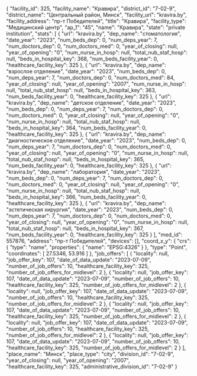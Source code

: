 {
    "facility_id": 325,
    "facility_name": "Кравира",
    "district_id": "7-02-9",
    "district_name": "Центральный район, Минск",
    "facility_url": "kravira.by",
    "facility_address": "пр-т Победителей",
    "title": "Кравира",
    "facility_type": "Медицинский центр",
    "ap_1": "45",
    "name": "Кравира",
    "state": "private institution",
    "stats": [
        {
            "url": "kravira.by",
            "dep_name": "стоматология",
            "date_year": "2023",
            "num_beds_dep": 0,
            "num_deps_year": 7,
            "num_doctors_dep": 0,
            "num_doctors_med": 0,
            "year_of_closing": null,
            "year_of_opening": "0",
            "num_nurse_in_hosp": null,
            "total_nub_staf_hosp": null,
            "beds_in_hospital_key": 368,
            "num_beds_facility_year": 0,
            "healthcare_facility_key": 325
        },
        {
            "url": "kravira.by",
            "dep_name": "взрослое отделение",
            "date_year": "2023",
            "num_beds_dep": 0,
            "num_deps_year": 7,
            "num_doctors_dep": 0,
            "num_doctors_med": 84,
            "year_of_closing": null,
            "year_of_opening": "2007",
            "num_nurse_in_hosp": null,
            "total_nub_staf_hosp": null,
            "beds_in_hospital_key": 363,
            "num_beds_facility_year": 0,
            "healthcare_facility_key": 325
        },
        {
            "url": "kravira.by",
            "dep_name": "детское отделение",
            "date_year": "2023",
            "num_beds_dep": 0,
            "num_deps_year": 7,
            "num_doctors_dep": 0,
            "num_doctors_med": 0,
            "year_of_closing": null,
            "year_of_opening": "0",
            "num_nurse_in_hosp": null,
            "total_nub_staf_hosp": null,
            "beds_in_hospital_key": 364,
            "num_beds_facility_year": 0,
            "healthcare_facility_key": 325
        },
        {
            "url": "kravira.by",
            "dep_name": "диагностическое отделение",
            "date_year": "2023",
            "num_beds_dep": 0,
            "num_deps_year": 7,
            "num_doctors_dep": 0,
            "num_doctors_med": 0,
            "year_of_closing": null,
            "year_of_opening": "0",
            "num_nurse_in_hosp": null,
            "total_nub_staf_hosp": null,
            "beds_in_hospital_key": 365,
            "num_beds_facility_year": 0,
            "healthcare_facility_key": 325
        },
        {
            "url": "kravira.by",
            "dep_name": "лаборатория",
            "date_year": "2023",
            "num_beds_dep": 0,
            "num_deps_year": 7,
            "num_doctors_dep": 0,
            "num_doctors_med": 0,
            "year_of_closing": null,
            "year_of_opening": "0",
            "num_nurse_in_hosp": null,
            "total_nub_staf_hosp": null,
            "beds_in_hospital_key": 366,
            "num_beds_facility_year": 0,
            "healthcare_facility_key": 325
        },
        {
            "url": "kravira.by",
            "dep_name": "эстетическая хирургия",
            "date_year": "2023",
            "num_beds_dep": 0,
            "num_deps_year": 7,
            "num_doctors_dep": 0,
            "num_doctors_med": 0,
            "year_of_closing": null,
            "year_of_opening": "0",
            "num_nurse_in_hosp": null,
            "total_nub_staf_hosp": null,
            "beds_in_hospital_key": 367,
            "num_beds_facility_year": 0,
            "healthcare_facility_key": 325
        }
    ],
    "med_id": 557876,
    "address": "пр-т Победителей",
    "devices": [],
    "coord_x_y": {
        "crs": {
            "type": "name",
            "properties": {
                "name": "EPSG:4326"
            }
        },
        "type": "Point",
        "coordinates": [
            27.5346,
            53.916
        ]
    },
    "job_offers": [
        {
            "locality": null,
            "job_offer_key": 107,
            "date_of_data_update": "2023-07-09",
            "number_of_job_offers": 10,
            "healthcare_facility_key": 325,
            "number_of_job_offers_for_midlevel": 2
        },
        {
            "locality": null,
            "job_offer_key": 107,
            "date_of_data_update": "2023-07-09",
            "number_of_job_offers": 10,
            "healthcare_facility_key": 325,
            "number_of_job_offers_for_midlevel": 2
        },
        {
            "locality": null,
            "job_offer_key": 107,
            "date_of_data_update": "2023-07-09",
            "number_of_job_offers": 10,
            "healthcare_facility_key": 325,
            "number_of_job_offers_for_midlevel": 2
        },
        {
            "locality": null,
            "job_offer_key": 107,
            "date_of_data_update": "2023-07-09",
            "number_of_job_offers": 10,
            "healthcare_facility_key": 325,
            "number_of_job_offers_for_midlevel": 2
        },
        {
            "locality": null,
            "job_offer_key": 107,
            "date_of_data_update": "2023-07-09",
            "number_of_job_offers": 10,
            "healthcare_facility_key": 325,
            "number_of_job_offers_for_midlevel": 2
        },
        {
            "locality": null,
            "job_offer_key": 107,
            "date_of_data_update": "2023-07-09",
            "number_of_job_offers": 10,
            "healthcare_facility_key": 325,
            "number_of_job_offers_for_midlevel": 2
        }
    ],
    "place_name": "Минск",
    "place_type": "city",
    "division_id": "7-02-9",
    "year_of_closing": null,
    "year_of_opening": "2007",
    "healthcare_facility_key": 325,
    "administrative_division_id": "7-02-9"
}
